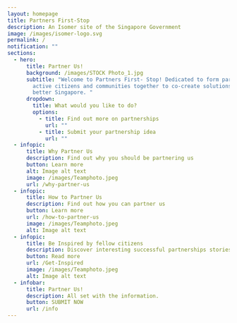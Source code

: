 ```yaml
---
layout: homepage
title: Partners First-Stop
description: An Isomer site of the Singapore Government
image: /images/isomer-logo.svg
permalink: /
notification: ""
sections:
  - hero:
      title: Partner Us!
      background: /images/STOCK Photo_1.jpg
      subtitle: "Welcome to Partners First- Stop! Dedicated to form partnerships with
        active citizens and communities together to co-create solutions for a
        better Singapore. "
      dropdown:
        title: What would you like to do?
        options:
          - title: Find out more on partnerships
            url: ""
          - title: Submit your partnership idea
            url: ""
  - infopic:
      title: Why Partner Us
      description: Find out why you should be partnering us
      button: Learn more
      alt: Image alt text
      image: /images/Teamphoto.jpeg
      url: /why-partner-us
  - infopic:
      title: How to Partner Us
      description: Find out how you can partner us
      button: Learn more
      url: /how-to-partner-us
      image: /images/Teamphoto.jpeg
      alt: Image alt text
  - infopic:
      title: Be Inspired by fellow citizens
      description: Discover interesting successful partnerships stories
      button: Read more
      url: /Get-Inspired
      image: /images/Teamphoto.jpeg
      alt: Image alt text
  - infobar:
      title: Partner Us!
      description: All set with the information.
      button: SUBMIT NOW
      url: /info
---
```

